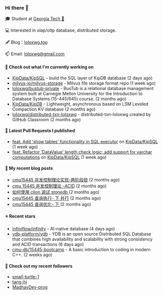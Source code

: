 ### Hi there 👋


 
🎓 Student at [Georgia Tech 🐝](https://www.gatech.edu/)

💻 Interested in olap/oltp database, distributed storage.

🖋 Blog：[loloxwg.top](https://loloxwg.top)



📫 Email: [loloxwg@gmail.com](mailto:loloxwg@gmail.com)



#### 👷 Check out what I'm currently working on

- [KipData/KipSQL](https://github.com/KipData/KipSQL) - build the SQL layer of KipDB database (2 days ago)
- [milvus-io/milvus-storage](https://github.com/milvus-io/milvus-storage) - Milvus file storage format repo (1 week ago)
- [loloxwg/bustub-private](https://github.com/loloxwg/bustub-private) - BusTub is a relational database management system built at Carnegie Mellon University for the Introduction to Database Systems (15-445/645) course. (2 months ago)
- [KipData/KipDB](https://github.com/KipData/KipDB) -  Lightweight, asynchronous based on LSM Leveled Compaction KV database (2 months ago)
- [loloxwg/distributed-txn-loloxwg](https://github.com/loloxwg/distributed-txn-loloxwg) - distributed-txn-loloxwg created by GitHub Classroom (2 months ago)

#### 🔨 Latest Pull Requests I published

- [feat: Add &#39;show tables&#39; functionality in SQL executor](https://github.com/KipData/KipSQL/pull/61) on [KipData/KipSQL](https://github.com/KipData/KipSQL) (1 week ago)
- [feat: Refactor &#39;DataValue&#39; length check logic; add support for varchar computations](https://github.com/KipData/KipSQL/pull/60) on [KipData/KipSQL](https://github.com/KipData/KipSQL) (1 week ago)

#### 📜 My recent blog posts

- [cmu15445 并发控制理论实现-两阶段锁](https://www.loloxwg.top/concurrency-control-2pl) (2 months ago)
- [cmu 15445 并发控制理论 -ACID](https://www.loloxwg.top/cmu15445-acid) (2 months ago)
- [如何使用 clion 调试 stonedb ](https://www.loloxwg.top/debug-stonedb) (2 months ago)
- [cmu15445 查询执行- 下 并行](https://www.loloxwg.top/query-execution-2) (2 months ago)
- [cmu15445 查询优化- 下 ](https://www.loloxwg.top/query-optimizer-2) (2 months ago)

#### ⭐ Recent stars

- [infiniflow/infinity](https://github.com/infiniflow/infinity) - AI-native database (4 days ago)
- [ydb-platform/ydb](https://github.com/ydb-platform/ydb) - YDB is an open source Distributed SQL Database that combines high availability and scalability with strong consistency and ACID transactions (6 days ago)
- [cmu-db/15445-bootcamp](https://github.com/cmu-db/15445-bootcamp) - A basic introduction to coding in modern C&#43;&#43;. (2 weeks ago)

#### 👯 Check out my recent followers

- [small-turtle-1](https://github.com/small-turtle-1)
- [tang-hi](https://github.com/tang-hi)
- [MadhavDev-prog](https://github.com/MadhavDev-prog)

